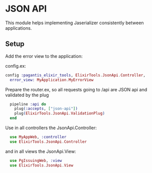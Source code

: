 # JSON API

This module helps implementing Jaserializer consistently between applications.

## Setup

Add the error view to the application:

config.ex:

```elixir
config :pagantis_elixir_tools, ElixirTools.JsonApi.Controller,
  error_view: MyApplication.MyErrorView
```

Prepare the router.ex, so all requests going to /api are JSON api and validated by the plug

```elixir
  pipeline :api do
    plug(:accepts, ["json-api"])
    plug(ElixirTools.JsonApi.ValidationPlug)
  end
```

Use in all controllers the JsonApi.Controller:

```elixir
  use MyAppWeb, :controller
  use ElixirTools.JsonApi.Controller
```

and in all views the JsonApi.View:

```elixir
  use PgIssuingWeb, :view
  use ElixirTools.JsonApi.View
```
